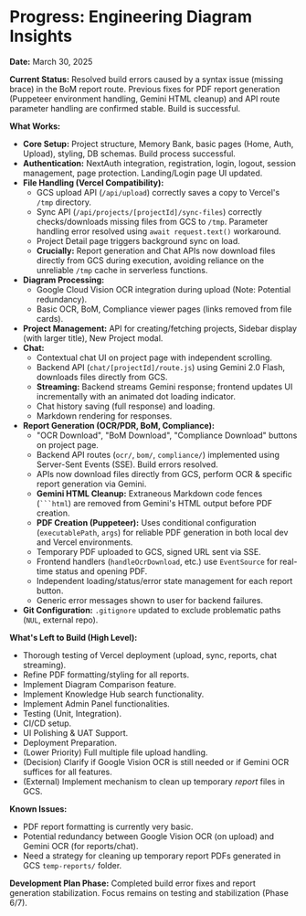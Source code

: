 # Progress: Engineering Diagram Insights

**Date:** March 30, 2025

**Current Status:** Resolved build errors caused by a syntax issue (missing brace) in the BoM report route. Previous fixes for PDF report generation (Puppeteer environment handling, Gemini HTML cleanup) and API route parameter handling are confirmed stable. Build is successful.

**What Works:**
-   **Core Setup:** Project structure, Memory Bank, basic pages (Home, Auth, Upload), styling, DB schemas. Build process successful.
-   **Authentication:** NextAuth integration, registration, login, logout, session management, page protection. Landing/Login page UI updated.
-   **File Handling (Vercel Compatibility):**
    -   GCS upload API (`/api/upload`) correctly saves a copy to Vercel's `/tmp` directory.
    -   Sync API (`/api/projects/[projectId]/sync-files`) correctly checks/downloads missing files from GCS to `/tmp`. Parameter handling error resolved using `await request.text()` workaround.
    -   Project Detail page triggers background sync on load.
    -   **Crucially:** Report generation and Chat APIs now download files directly from GCS during execution, avoiding reliance on the unreliable `/tmp` cache in serverless functions.
-   **Diagram Processing:**
    -   Google Cloud Vision OCR integration during upload (Note: Potential redundancy).
    -   Basic OCR, BoM, Compliance viewer pages (links removed from file cards).
-   **Project Management:** API for creating/fetching projects, Sidebar display (with larger title), New Project modal.
-   **Chat:**
    -   Contextual chat UI on project page with independent scrolling.
    -   Backend API (`chat/[projectId]/route.js`) using Gemini 2.0 Flash, downloads files directly from GCS.
    -   **Streaming:** Backend streams Gemini response; frontend updates UI incrementally with an animated dot loading indicator.
    -   Chat history saving (full response) and loading.
    -   Markdown rendering for responses.
-   **Report Generation (OCR/PDR, BoM, Compliance):**
    -   "OCR Download", "BoM Download", "Compliance Download" buttons on project page.
    -   Backend API routes (`ocr/`, `bom/`, `compliance/`) implemented using Server-Sent Events (SSE). Build errors resolved.
    -   APIs now download files directly from GCS, perform OCR & specific report generation via Gemini.
    -   **Gemini HTML Cleanup:** Extraneous Markdown code fences (` ```html `) are removed from Gemini's HTML output before PDF creation.
    -   **PDF Creation (Puppeteer):** Uses conditional configuration (`executablePath`, `args`) for reliable PDF generation in both local dev and Vercel environments.
    -   Temporary PDF uploaded to GCS, signed URL sent via SSE.
    -   Frontend handlers (`handleOcrDownload`, etc.) use `EventSource` for real-time status and opening PDF.
    -   Independent loading/status/error state management for each report button.
    -   Generic error messages shown to user for backend failures.
-   **Git Configuration:** `.gitignore` updated to exclude problematic paths (`NUL`, external repo).

**What's Left to Build (High Level):**
-   Thorough testing of Vercel deployment (upload, sync, reports, chat streaming).
-   Refine PDF formatting/styling for all reports.
-   Implement Diagram Comparison feature.
-   Implement Knowledge Hub search functionality.
-   Implement Admin Panel functionalities.
-   Testing (Unit, Integration).
-   CI/CD setup.
-   UI Polishing & UAT Support.
-   Deployment Preparation.
-   (Lower Priority) Full multiple file upload handling.
-   (Decision) Clarify if Google Vision OCR is still needed or if Gemini OCR suffices for all features.
-   (External) Implement mechanism to clean up temporary *report* files in GCS.

**Known Issues:**
-   PDF report formatting is currently very basic.
-   Potential redundancy between Google Vision OCR (on upload) and Gemini OCR (for reports/chat).
-   Need a strategy for cleaning up temporary report PDFs generated in GCS `temp-reports/` folder.

**Development Plan Phase:** Completed build error fixes and report generation stabilization. Focus remains on testing and stabilization (Phase 6/7).
